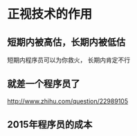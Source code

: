 # 正视技术的作用

## 短期内被高估，长期内被低估

短期内程序员可以为你救火， 长期内肯定不行

## 就差一个程序员了

http://www.zhihu.com/question/22989105

## 2015年程序员的成本
